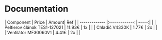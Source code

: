 # Documentation

| Component     | Price         | Amount| Ref |
| ------------- |:-------------:| -----:|     |
| Peltierov článok TES1-127021      | 11.93€ | 1x |     |
| Chladič V4330K    | 1.77€      |   2x |     |
| Ventilátor MF30060V1 | 4.41€      |    2x |     |

